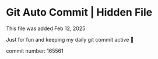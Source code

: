 # Git Auto Commit | Hidden File

This file was added Feb 12, 2025

Just for fun and keeping my daily git commit active 🤪

commit number: 165561
